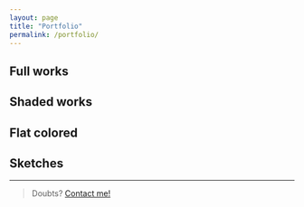 ```yaml
---
layout: page
title: "Portfolio"
permalink: /portfolio/
---
```





## Full works





## Shaded works

## Flat colored

## Sketches





- - - - -
> Doubts? [Contact me!](/contact)